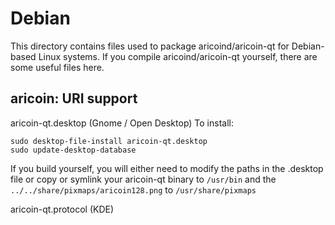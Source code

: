 
Debian
====================
This directory contains files used to package aricoind/aricoin-qt
for Debian-based Linux systems. If you compile aricoind/aricoin-qt yourself, there are some useful files here.

## aricoin: URI support ##


aricoin-qt.desktop  (Gnome / Open Desktop)
To install:

	sudo desktop-file-install aricoin-qt.desktop
	sudo update-desktop-database

If you build yourself, you will either need to modify the paths in
the .desktop file or copy or symlink your aricoin-qt binary to `/usr/bin`
and the `../../share/pixmaps/aricoin128.png` to `/usr/share/pixmaps`

aricoin-qt.protocol (KDE)


